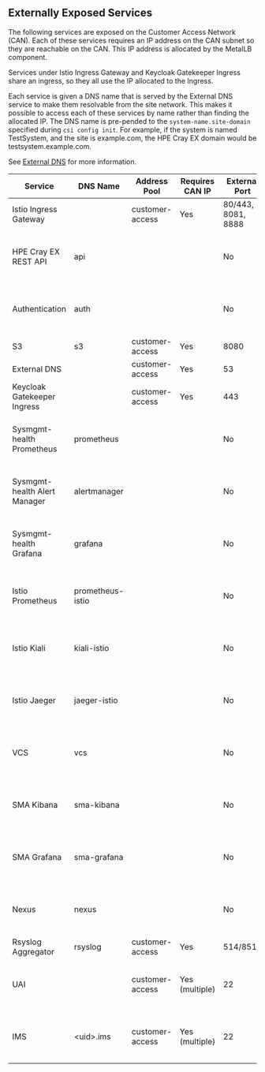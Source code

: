 ## Externally Exposed Services

The following services are exposed on the Customer Access Network \(CAN\). Each of these services requires an IP address on the CAN subnet so they are reachable on the CAN. This IP address is allocated by the MetalLB component.

Services under Istio Ingress Gateway and Keycloak Gatekeeper Ingress share an ingress, so they all use the IP allocated to the Ingress.

Each service is given a DNS name that is served by the External DNS service to make them resolvable from the site network. This makes it possible to access each of these services by name rather than finding the allocated IP. The DNS name is pre-pended to the `system-name.site-domain` specified during `csi config init`. For example, if the system is named TestSystem, and the site is example.com, the HPE Cray EX domain would be testsystem.example.com.

See [External DNS](../external_dns/External_DNS.md) for more information.

|Service|DNS Name|Address Pool|Requires CAN IP|External Port|Notes|
|-------|--------|------------|---------------|-------------|-----|
|Istio Ingress Gateway| |customer-access|Yes|80/443, 8081, 8888| |
| HPE Cray EX REST API |api|| |No| Uses the IP of<br/>Istio Ingress<br/>Gateway |
| Authentication |auth|| |No| Uses the IP of<br/>Istio Ingress<br/>Gateway |
|S3|s3|customer-access|Yes|8080| |
|External DNS| |customer-access|Yes|53| |
|Keycloak Gatekeeper Ingress| |customer-access|Yes|443| |
| Sysmgmt-health Prometheus |prometheus|| |No| Uses the IP of<br/>Keycloak<br/>Gatekeeper<br/>Ingress |
| Sysmgmt-health Alert Manager |alertmanager|| |No| Uses the IP of<br/>Keycloak<br/>Gatekeeper<br/>Ingress |
| Sysmgmt-health Grafana |grafana|| |No| Uses the IP of<br/>Keycloak<br/>Gatekeeper<br/>Ingress |
| Istio Prometheus |prometheus-istio|| |No| Uses the IP of<br/>Keycloak<br/>Gatekeeper<br/>Ingress |
| Istio Kiali | kiali-istio      || |No| Uses the IP of<br/>Keycloak<br/>Gatekeeper<br/>Ingress |
| Istio Jaeger |jaeger-istio|| |No| Uses the IP of<br/>Keycloak<br/>Gatekeeper<br/>Ingress |
| VCS |vcs|| |No| Uses the IP of<br/>Keycloak<br/>Gatekeeper<br/>Ingress |
| SMA Kibana |sma-kibana|| |No| Uses the IP of<br/>Keycloak<br/>Gatekeeper<br/>Ingress |
| SMA Grafana |sma-grafana|| |No| Uses the IP of<br/>Keycloak<br/>Gatekeeper<br/>Ingress |
| Nexus |nexus|| |No| Uses the IP of<br/>Keycloak<br/>Gatekeeper<br/>Ingress |
|Rsyslog Aggregator|rsyslog|customer-access|Yes|514/8514| |
|UAI| |customer-access|Yes \(multiple\)|22|Can be several of these each with a unique ID|
|IMS|<uid\>.ims|customer-access|Yes \(multiple\)|22|Can be several of these each with a unique ID|



